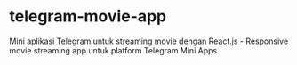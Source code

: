 # telegram-movie-app
Mini aplikasi Telegram untuk streaming movie dengan React.js - Responsive movie streaming app untuk platform Telegram Mini Apps

